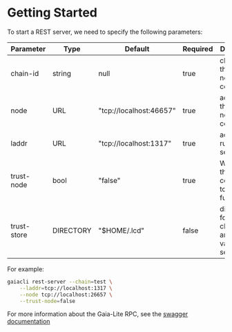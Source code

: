 # Getting Started

To start a REST server, we need to specify the following parameters:

| Parameter   | Type      | Default                 | Required | Description                                          |
| ----------- | --------- | ----------------------- | -------- | ---------------------------------------------------- |
| chain-id    | string    | null                    | true     | chain id of the full node to connect                 |
| node        | URL       | "tcp://localhost:46657" | true     | address of the full node to connect                  |
| laddr       | URL       | "tcp://localhost:1317"  | true     | address to run the rest server on                    |
| trust-node  | bool      | "false"                 | true     | Whether this LCD is connected to a trusted full node |
| trust-store | DIRECTORY | "$HOME/.lcd"            | false    | directory for save checkpoints and validator sets    |

For example:

```bash
gaiacli rest-server --chain=test \
    --laddr=tcp://localhost:1317 \
    --node tcp://localhost:26657 \
    --trust-node=false
```

For more information about the Gaia-Lite RPC, see the [swagger documentation](https://cosmos.network/rpc/)
